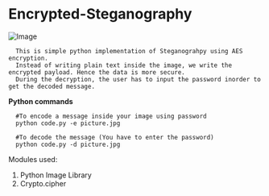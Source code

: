 # Encrypted-Steganography

![Image](https://raw.githubusercontent.com/arjunsk/Encrypted-Steganography/master/screenshot_python.png)

      This is simple python implementation of Steganograhpy using AES encryption.
      Instead of writing plain text inside the image, we write the encrypted payload. Hence the data is more secure.
      During the decryption, the user has to input the password inorder to get the decoded message.
      
**Python commands**

      #To encode a message inside your image using password
      python code.py -e picture.jpg
      
      #To decode the message (You have to enter the password)
      python code.py -d picture.jpg  
      
  Modules used:
  1. Python Image Library
  2. Crypto.cipher
